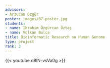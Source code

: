 ```yaml
---
advisors:
- Arzucan Özgür
poster: images/07-poster.jpg
students:
- name: İbrahim Özgürcan Öztaş
- name: Volkan Bulca
title: Bioinformatic Research on Human Genome
type: project
rank: 3
---
```


{{< youtube o8lN-vsVa0g >}}